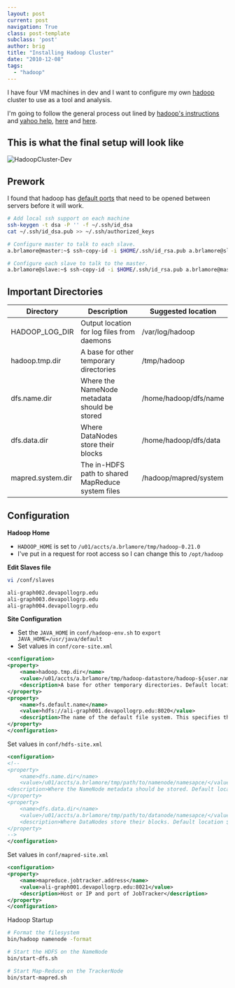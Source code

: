 ```yaml
---
layout: post
current: post
navigation: True
class: post-template
subclass: 'post'
author: brig
title: "Installing Hadoop Cluster"
date: "2010-12-08"
tags: 
  - "hadoop"
---
```


I have four VM machines in dev and I want to configure my own [hadoop](http://hadoop.apache.org) cluster to use as a tool and analysis. 

I'm going to follow the general process out lined by [hadoop's instructions](http://hadoop.apache.org/common/docs/current/cluster_setup.html) and [yahoo help](http://developer.yahoo.com/hadoop/tutorial/module7.html#config-small), [here](http://www.michael-noll.com/tutorials/running-hadoop-on-ubuntu-linux-multi-node-cluster/) and [here](http://www.cloudera.com/blog/2009/08/hadoop-default-ports-quick-reference/).

## This is what the final setup will look like

![HadoopCluster-Dev](/assets/images/hadoopcluster-dev2.png)

## Prework

I found that hadoop has [default ports](http://www.cloudera.com/blog/2009/08/hadoop-default-ports-quick-reference/) that need to be opened between servers before it will work.

```bash
# Add local ssh support on each machine 
ssh-keygen -t dsa -P '' -f ~/.ssh/id_dsa 
cat ~/.ssh/id_dsa.pub >> ~/.ssh/authorized_keys

# Configure master to talk to each slave.
a.brlamore@master:~$ ssh-copy-id -i $HOME/.ssh/id_rsa.pub a.brlamore@slave 

# Configure each slave to talk to the master.
a.brlamore@slave:~$ ssh-copy-id -i $HOME/.ssh/id_rsa.pub a.brlamore@master
```

## Important Directories

| Directory | Description | Suggested location |
| --- | --- | --- |
| HADOOP_LOG_DIR | Output location for log files from daemons | /var/log/hadoop |
| hadoop.tmp.dir | A base for other temporary directories | /tmp/hadoop |
| dfs.name.dir | Where the NameNode metadata should be stored | /home/hadoop/dfs/name |
| dfs.data.dir | Where DataNodes store their blocks | /home/hadoop/dfs/data |
| mapred.system.dir | The in-HDFS path to shared MapReduce system files | /hadoop/mapred/system |

## Configuration

**Hadoop Home**
- `HADOOP_HOME` is set to `/u01/accts/a.brlamore/tmp/hadoop-0.21.0`
- I've put in a request for root access so I can change this to `/opt/hadoop`

**Edit Slaves file**
```bash
vi /conf/slaves

ali-graph002.devapollogrp.edu 
ali-graph003.devapollogrp.edu 
ali-graph004.devapollogrp.edu 
```
**Site Configuration**
- Set the `JAVA_HOME` in `conf/hadoop-env.sh` to `export JAVA_HOME=/usr/java/default`
- Set values in `conf/core-site.xml`

```xml
<configuration>
<property>
    <name>hadoop.tmp.dir</name>
    <value>/u01/accts/a.brlamore/tmp/hadoop-datastore/hadoop-${user.name}</value>
    <description>A base for other temporary directories. Default location /tmp/hadoop-${user.name}. Suggested Location /tmp/hadoop</description>
</property>
<property>
    <name>fs.default.name</name>
    <value>hdfs://ali-graph001.devapollogrp.edu:8020</value>
    <description>The name of the default file system. This specifies the NameNode</description>
</property>
</configuration>
```

Set values in `conf/hdfs-site.xml`

```xml
<configuration>
<!--
<property>
    <name>dfs.name.dir</name>
    <value>/u01/accts/a.brlamore/tmp/path/to/namenode/namesapce/</value>
<description>Where the NameNode metadata should be stored. Default location is ${hadoop.tmp.dir}/dfs/name. Suggested location /home/hadoop/dfs/name</description>
</property>
<property>
    <name>dfs.data.dir</name>
    <value>/u01/accts/a.brlamore/tmp/path/to/datanode/namesapce/</value>
    <description>Where DataNodes store their blocks. Default location ${hadoop.tmp.dir}/dfs/data. Suggested location /home/hadoop/dfs/data</description>
</property>
-->
</configuration>
```    

Set values in `conf/mapred-site.xml`

```xml
<configuration>
<property>
    <name>mapreduce.jobtracker.address</name>
    <value>ali-graph001.devapollogrp.edu:8021</value>
    <description>Host or IP and port of JobTracker</description>
</property>
</configuration>
```

Hadoop Startup

```bash
# Format the filesystem
bin/hadoop namenode -format

# Start the HDFS on the NameNode
bin/start-dfs.sh

# Start Map-Reduce on the TrackerNode
bin/start-mapred.sh
```

